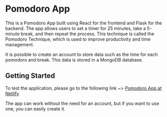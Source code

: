 # Pomodoro App

This is a Pomodoro App built using React for the frontend and Flask for the backend. The app allows users to set a timer for 25 minutes, take a 5-minute break, and then repeat the process. This technique is called the Pomodoro Technique, which is used to improve productivity and time management.

It is possible to create an account to store data such as the time for each pomodoro and break. This data is stored in a MongoDB database.

## Getting Started

To test the application, please go to the following link ~> [Pomodoro App at Netlify](0x4d5041pomodoroapp.netlify.app/)

The app can work without the need for an account, but if you want to use one, you can easily create it.
